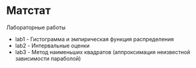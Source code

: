 # Матстат
Лабораторные работы

* lab1 - Гистограмма и эмпирическая функция распределения
* lab2 - Интервальные оценки
* lab3 - Метод наименьших квадратов (аппроксимация неизвестной зависимости параболой)

